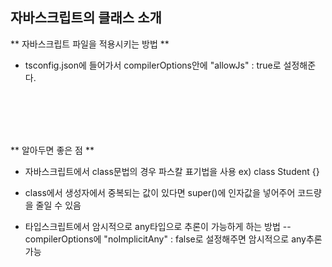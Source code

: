 ## 자바스크립트의 클래스 소개

** 자바스크립트 파일을 적용시키는 방법 **

-   tsconfig.json에 들어가서 compilerOptions안에 "allowJs" : true로 설정해준다.

</br>
</br>
</br>
</br>

** 알아두면 좋은 점 **

-   자바스크립트에서 class문법의 경우 파스칼 표기법을 사용 ex) class Student {}
-   class에서 생성자에서 중복되는 값이 있다면 super()에 인자값을 넣어주어 코드량을 줄일 수 있음

-   타입스크립트에서 암시적으로 any타입으로 추론이 가능하게 하는 방법
    -- compilerOptions에 "noImplicitAny" : false로 설정해주면 암시적으로 any추론 가능
